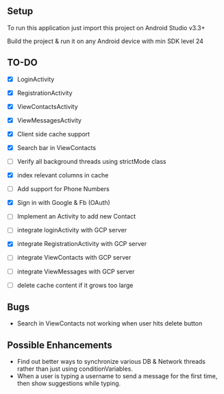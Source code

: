 ## Setup

To run this application just import this project on Android Studio v3.3+

Build the project & run it on any Android device with min SDK level 24


## TO-DO

- [x] LoginActivity
- [x] RegistrationActivity
- [x] ViewContactsActivity
- [x] ViewMessagesActivity
- [x] Client side cache support
- [x] Search bar in ViewContacts
- [ ] Verify all background threads using strictMode class
- [x] index relevant columns in cache
- [ ] Add support for Phone Numbers
- [x] Sign in with Google & Fb (OAuth)
- [ ] Implement an Activity to add new Contact
- [ ] integrate loginActivity with GCP server
- [x] integrate RegistrationActivity with GCP server
- [ ] integrate ViewContacts with GCP server
- [ ] integrate ViewMessages with GCP server
- [ ] delete cache content if it grows too large


## Bugs
- Search in ViewContacts not working when user hits delete button

## Possible Enhancements
- Find out better ways to synchronize various DB & Network threads rather than just using conditionVariables.
- When a user is typing a username to send a message for the first time, then show suggestions while typing.
